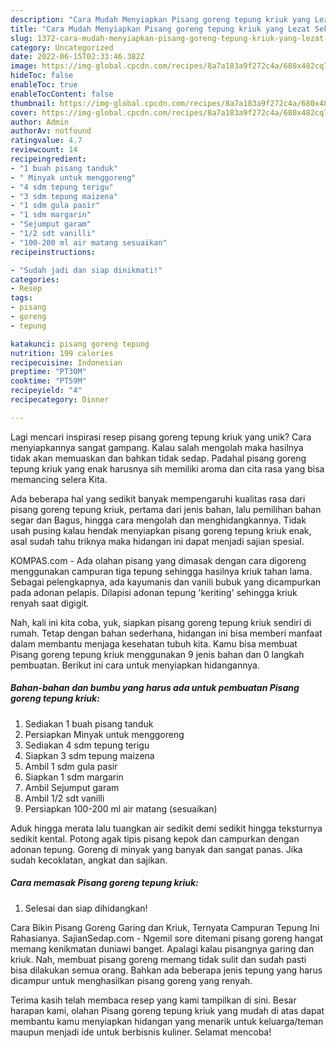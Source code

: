 ```yaml
---
description: "Cara Mudah Menyiapkan Pisang goreng tepung kriuk yang Lezat Sekali"
title: "Cara Mudah Menyiapkan Pisang goreng tepung kriuk yang Lezat Sekali"
slug: 1372-cara-mudah-menyiapkan-pisang-goreng-tepung-kriuk-yang-lezat-sekali
category: Uncategorized
date: 2022-06-15T02:33:46.382Z
image: https://img-global.cpcdn.com/recipes/8a7a183a9f272c4a/680x482cq70/pisang-goreng-tepung-kriuk-foto-resep-utama.jpg
hideToc: false
enableToc: true
enableTocContent: false
thumbnail: https://img-global.cpcdn.com/recipes/8a7a183a9f272c4a/680x482cq70/pisang-goreng-tepung-kriuk-foto-resep-utama.jpg
cover: https://img-global.cpcdn.com/recipes/8a7a183a9f272c4a/680x482cq70/pisang-goreng-tepung-kriuk-foto-resep-utama.jpg
author: Admin
authorAv: notfound
ratingvalue: 4.7
reviewcount: 14
recipeingredient:
- "1 buah pisang tanduk"
- " Minyak untuk menggoreng"
- "4 sdm tepung terigu"
- "3 sdm tepung maizena"
- "1 sdm gula pasir"
- "1 sdm margarin"
- "Sejumput garam"
- "1/2 sdt vanilli"
- "100-200 ml air matang sesuaikan"
recipeinstructions:

- "Sudah jadi dan siap dinikmati!"
categories:
- Resep
tags:
- pisang
- goreng
- tepung

katakunci: pisang goreng tepung 
nutrition: 199 calories
recipecuisine: Indonesian
preptime: "PT30M"
cooktime: "PT59M"
recipeyield: "4"
recipecategory: Dinner

---
```





Lagi mencari inspirasi resep pisang goreng tepung kriuk yang unik? Cara menyiapkannya sangat gampang. Kalau salah mengolah maka hasilnya tidak akan memuaskan dan bahkan tidak sedap. Padahal pisang goreng tepung kriuk yang enak harusnya sih memiliki aroma dan cita rasa yang bisa memancing selera Kita.





Ada beberapa hal yang sedikit banyak mempengaruhi kualitas rasa dari pisang goreng tepung kriuk, pertama dari jenis bahan, lalu pemilihan bahan segar dan Bagus, hingga cara mengolah dan menghidangkannya. Tidak usah pusing kalau hendak menyiapkan pisang goreng tepung kriuk enak,      asal sudah tahu triknya maka hidangan ini dapat menjadi sajian spesial.














KOMPAS.com - Ada olahan pisang yang dimasak dengan cara digoreng menggunakan campuran tiga tepung sehingga hasilnya kriuk tahan lama. Sebagai pelengkapnya, ada kayumanis dan vanili bubuk yang dicampurkan pada adonan pelapis. Dilapisi adonan tepung &#39;keriting&#39; sehingga kriuk renyah saat digigit.






Nah, kali ini kita coba, yuk, siapkan pisang goreng tepung kriuk sendiri di rumah. Tetap dengan bahan sederhana, hidangan ini bisa memberi manfaat dalam membantu menjaga kesehatan tubuh kita. Kamu bisa membuat Pisang goreng tepung kriuk menggunakan 9 jenis bahan dan 0 langkah pembuatan. Berikut ini cara untuk menyiapkan hidangannya.

<!--inarticleads1-->

##### Bahan-bahan dan bumbu yang harus ada untuk pembuatan Pisang goreng tepung kriuk:

1. Sediakan 1 buah pisang tanduk
1. Persiapkan  Minyak untuk menggoreng
1. Sediakan 4 sdm tepung terigu
1. Siapkan 3 sdm tepung maizena
1. Ambil 1 sdm gula pasir
1. Siapkan 1 sdm margarin
1. Ambil Sejumput garam
1. Ambil 1/2 sdt vanilli
1. Persiapkan 100-200 ml air matang (sesuaikan)


Aduk hingga merata lalu tuangkan air sedikit demi sedikit hingga teksturnya sedikit kental. Potong agak tipis pisang kepok dan campurkan dengan adonan tepung. Goreng di minyak yang banyak dan sangat panas. Jika sudah kecoklatan, angkat dan sajikan. 

<!--inarticleads2-->

##### Cara memasak Pisang goreng tepung kriuk:


1. Selesai dan siap dihidangkan!

Cara Bikin Pisang Goreng Garing dan Kriuk, Ternyata Campuran Tepung Ini Rahasianya. SajianSedap.com - Ngemil sore ditemani pisang goreng hangat memang kenikmatan duniawi banget. Apalagi kalau pisangnya garing dan kriuk. Nah, membuat pisang goreng memang tidak sulit dan sudah pasti bisa dilakukan semua orang. Bahkan ada beberapa jenis tepung yang harus dicampur untuk menghasilkan pisang goreng yang renyah. 

Terima kasih telah membaca resep yang kami tampilkan di sini. Besar harapan kami, olahan Pisang goreng tepung kriuk yang mudah di atas dapat membantu kamu menyiapkan hidangan yang menarik untuk keluarga/teman maupun menjadi ide untuk berbisnis kuliner. Selamat mencoba!
